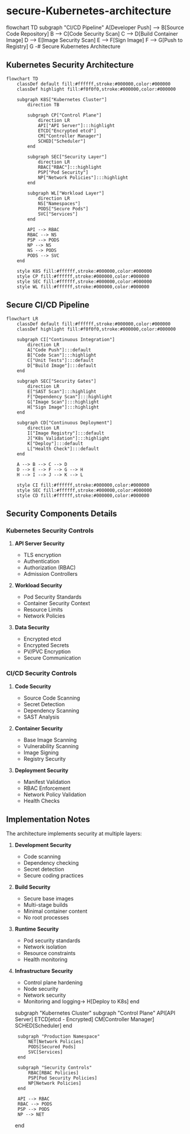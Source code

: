# secure-Kubernetes-architecture

flowchart TD
    subgraph "CI/CD Pipeline"
        A[Developer Push] --> B[Source Code Repository]
        B --> C[Code Security Scan]
        C --> D[Build Container Image]
        D --> E[Image Security Scan]
        E --> F[Sign Image]
        F --> G[Push to Registry]
        G -# Secure Kubernetes Architecture

## Kubernetes Security Architecture

```mermaid
flowchart TD
    classDef default fill:#ffffff,stroke:#000000,color:#000000
    classDef highlight fill:#f0f0f0,stroke:#000000,color:#000000

    subgraph K8S["Kubernetes Cluster"]
        direction TB
        
        subgraph CP["Control Plane"]
            direction LR
            API["API Server"]:::highlight
            ETCD["Encrypted etcd"]
            CM["Controller Manager"]
            SCHED["Scheduler"]
        end

        subgraph SEC["Security Layer"]
            direction LR
            RBAC["RBAC"]:::highlight
            PSP["Pod Security"]
            NP["Network Policies"]:::highlight
        end

        subgraph WL["Workload Layer"]
            direction LR
            NS["Namespaces"]
            PODS["Secure Pods"]
            SVC["Services"]
        end

        API --> RBAC
        RBAC --> NS
        PSP --> PODS
        NP --> NS
        NS --> PODS
        PODS --> SVC
    end

    style K8S fill:#ffffff,stroke:#000000,color:#000000
    style CP fill:#ffffff,stroke:#000000,color:#000000
    style SEC fill:#ffffff,stroke:#000000,color:#000000
    style WL fill:#ffffff,stroke:#000000,color:#000000
```

## Secure CI/CD Pipeline

```mermaid
flowchart LR
    classDef default fill:#ffffff,stroke:#000000,color:#000000
    classDef highlight fill:#f0f0f0,stroke:#000000,color:#000000

    subgraph CI["Continuous Integration"]
        direction LR
        A["Code Push"]:::default
        B["Code Scan"]:::highlight
        C["Unit Tests"]:::default
        D["Build Image"]:::default
    end

    subgraph SEC["Security Gates"]
        direction LR
        E["SAST Scan"]:::highlight
        F["Dependency Scan"]:::highlight
        G["Image Scan"]:::highlight
        H["Sign Image"]:::highlight
    end

    subgraph CD["Continuous Deployment"]
        direction LR
        I["Image Registry"]:::default
        J["K8s Validation"]:::highlight
        K["Deploy"]:::default
        L["Health Check"]:::default
    end

    A --> B --> C --> D
    D --> E --> F --> G --> H
    H --> I --> J --> K --> L

    style CI fill:#ffffff,stroke:#000000,color:#000000
    style SEC fill:#ffffff,stroke:#000000,color:#000000
    style CD fill:#ffffff,stroke:#000000,color:#000000
```

## Security Components Details

### Kubernetes Security Controls
1. **API Server Security**
   - TLS encryption
   - Authentication
   - Authorization (RBAC)
   - Admission Controllers

2. **Workload Security**
   - Pod Security Standards
   - Container Security Context
   - Resource Limits
   - Network Policies

3. **Data Security**
   - Encrypted etcd
   - Encrypted Secrets
   - PV/PVC Encryption
   - Secure Communication

### CI/CD Security Controls
1. **Code Security**
   - Source Code Scanning
   - Secret Detection
   - Dependency Scanning
   - SAST Analysis

2. **Container Security**
   - Base Image Scanning
   - Vulnerability Scanning
   - Image Signing
   - Registry Security

3. **Deployment Security**
   - Manifest Validation
   - RBAC Enforcement
   - Network Policy Validation
   - Health Checks

## Implementation Notes

The architecture implements security at multiple layers:

1. **Development Security**
   - Code scanning
   - Dependency checking
   - Secret detection
   - Secure coding practices

2. **Build Security**
   - Secure base images
   - Multi-stage builds
   - Minimal container content
   - No root processes

3. **Runtime Security**
   - Pod security standards
   - Network isolation
   - Resource constraints
   - Health monitoring

4. **Infrastructure Security**
   - Control plane hardening
   - Node security
   - Network security
   - Monitoring and logging-> H[Deploy to K8s]
    end

    subgraph "Kubernetes Cluster"
        subgraph "Control Plane"
            API[API Server]
            ETCD[etcd - Encrypted]
            CM[Controller Manager]
            SCHED[Scheduler]
        end

        subgraph "Production Namespace"
            NET[Network Policies]
            PODS[Secured Pods]
            SVC[Services]
        end

        subgraph "Security Controls"
            RBAC[RBAC Policies]
            PSP[Pod Security Policies]
            NP[Network Policies]
        end

        API --> RBAC
        RBAC --> PODS
        PSP --> PODS
        NP --> NET
    end

